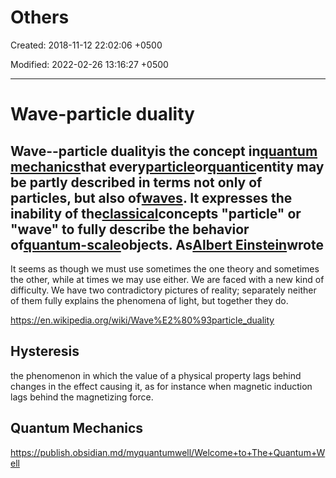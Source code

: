 # Others

Created: 2018-11-12 22:02:06 +0500

Modified: 2022-02-26 13:16:27 +0500

---

# Wave-particle duality

## Wave--particle dualityis the concept in[quantum mechanics](https://en.wikipedia.org/wiki/Quantum_mechanics)that every[particle](https://en.wikipedia.org/wiki/Particle)or[quantic](https://en.wikipedia.org/wiki/Quantum)entity may be partly described in terms not only of particles, but also of[waves](https://en.wikipedia.org/wiki/Wave). It expresses the inability of the[classical](https://en.wikipedia.org/wiki/Classical_physics)concepts "particle" or "wave" to fully describe the behavior of[quantum-scale](https://en.wikipedia.org/wiki/Quantum-scale)objects. As[Albert Einstein](https://en.wikipedia.org/wiki/Albert_Einstein)wrote

It seems as though we must use sometimes the one theory and sometimes the other, while at times we may use either. We are faced with a new kind of difficulty. We have two contradictory pictures of reality; separately neither of them fully explains the phenomena of light, but together they do.

<https://en.wikipedia.org/wiki/Wave%E2%80%93particle_duality>

## Hysteresis

the phenomenon in which the value of a physical property lags behind changes in the effect causing it, as for instance when magnetic induction lags behind the magnetizing force.

## Quantum Mechanics

<https://publish.obsidian.md/myquantumwell/Welcome+to+The+Quantum+Well>
